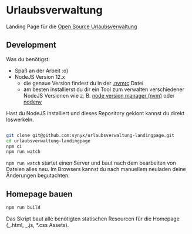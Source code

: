 # Urlaubsverwaltung

Landing Page für die [Open Source Urlaubsverwaltung](https://github.com/synyx/urlaubsverwaltung)

## Development

Was du benötigst:

- Spaß an der Arbeit :o)
- NodeJS Version 12.x
  - die genaue Version findest du in der [.nvmrc](.nvmrc) Datei
  - am besten installierst du dir ein Tool zum verwalten verschiedener NodeJS Versionen wie z. B. [node version manager (nvm)](https://github.com/creationix/nvm) oder [nodenv](https://github.com/nodenv/nodenv)

Hast du NodeJS installiert und dieses Repository geklont kannst du direkt loswerkeln.

```bash

git clone git@github.com:synyx/urlaubsverwaltung-landingpage.git
cd urlaubsverwaltung-landingpage
npm ci
npm run watch
```

`npm run watch` startet einen Server und baut nach dem bearbeiten von Dateien alles neu. Im Browsers kannst du nach manuellem neuladen deine Änderungen begutachten.

## Homepage bauen

```bash
npm run build
```

Das Skript baut alle benötigten statischen Resourcen für die Homepage (_.html, _.js, \*.css Assets).
